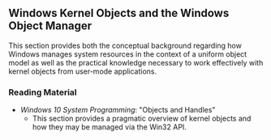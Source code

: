 ## Windows Kernel Objects and the Windows Object Manager

This section provides both the conceptual background regarding how Windows manages system resources in the context of a uniform object model as well as the practical knowledge necessary to work effectively with kernel objects from user-mode applications.

### Reading Material

- _Windows 10 System Programming_: "Objects and Handles"
    - This section provides a pragmatic overview of kernel objects and how they may be managed via the Win32 API.